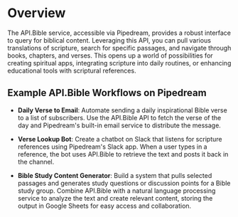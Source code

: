 # Overview

The API.Bible service, accessible via Pipedream, provides a robust interface to query for biblical content. Leveraging this API, you can pull various translations of scripture, search for specific passages, and navigate through books, chapters, and verses. This opens up a world of possibilities for creating spiritual apps, integrating scripture into daily routines, or enhancing educational tools with scriptural references.

## Example API.Bible Workflows on Pipedream

- **Daily Verse to Email**: Automate sending a daily inspirational Bible verse to a list of subscribers. Use the API.Bible API to fetch the verse of the day and Pipedream's built-in email service to distribute the message.

- **Verse Lookup Bot**: Create a chatbot on Slack that listens for scripture references using Pipedream's Slack app. When a user types in a reference, the bot uses API.Bible to retrieve the text and posts it back in the channel.

- **Bible Study Content Generator**: Build a system that pulls selected passages and generates study questions or discussion points for a Bible study group. Combine API.Bible with a natural language processing service to analyze the text and create relevant content, storing the output in Google Sheets for easy access and collaboration.
